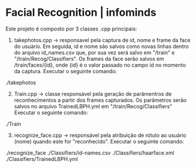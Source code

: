 # Facial Recognition | infominds

Este projeto é composto por 3 classes .cpp principais: 

1. takephotos.cpp -> responsavel pela captura de id, nome e frame da face do usuário. Em seguida, id e nome são salvos como novas linhas dentro do  arquivo id_names.csv que, por sua vez será salvo em "/train" e "/train/Recog/Classifiers". Os frames da face serão salvos em /train/faces/{id}, onde {id} é o valor passado no campo id no momento da captura.
Executar o seguinte comando:

./takephotos

2. Train.cpp -> classe responsável pela geração de parâmentros de reconhecimentos a partir dos frames capturados. Os parâmetros serão salvos no arquivo TrainedLBPH.yml em "/train/Recog/Classifiers"
Executar o seguinte comando:

./Train

3. recognize_face.cpp -> responsável pela atribuição de rótulo ao usuário (nome) quando este for "reconhecido".
Executar o seguinte comando:

./recognize_face ./Classifiers/id-names.csv ./Classifiers/haarface.xml ./Classifiers/TrainedLBPH.yml
